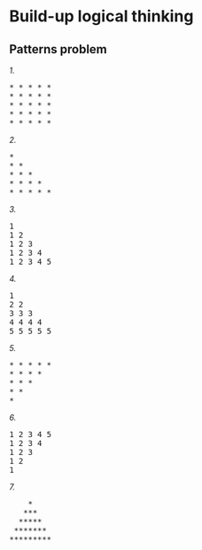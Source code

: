 # Build-up logical thinking

## Patterns problem

_1._

<pre>
* * * * *
* * * * *
* * * * *
* * * * *
* * * * *
</pre>

_2._

<pre>
* 
* * 
* * *
* * * *
* * * * *
</pre>

_3._

<pre>
1
1 2 
1 2 3
1 2 3 4
1 2 3 4 5
</pre>

_4._

<pre>
1
2 2 
3 3 3
4 4 4 4
5 5 5 5 5
</pre>

_5._

<pre>
* * * * *
* * * * 
* * * 
* * 
*
</pre>

_6._

<pre>
1 2 3 4 5 
1 2 3 4
1 2 3
1 2 
1
</pre>

_7._

<pre>
    *
   ***
  *****
 *******
*********
</pre>
